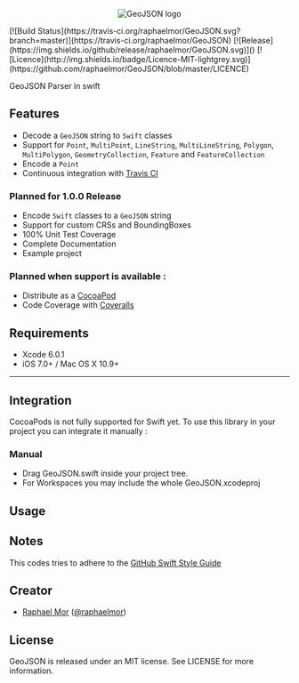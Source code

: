 <p align="center" >
  <img src="https://raw.githubusercontent.com/raphaelmor/GeoJSON/assets/GeoJSON.png" title="GeoJSON logo" float=left>
</p>
[![Build Status](https://travis-ci.org/raphaelmor/GeoJSON.svg?branch=master)](https://travis-ci.org/raphaelmor/GeoJSON)
[![Release](https://img.shields.io/github/release/raphaelmor/GeoJSON.svg)]()
[![Licence](http://img.shields.io/badge/Licence-MIT-lightgrey.svg)](https://github.com/raphaelmor/GeoJSON/blob/master/LICENCE)

GeoJSON Parser in swift

## Features

- Decode a `GeoJSON` string to `Swift` classes
- Support for `Point`, `MultiPoint`, `LineString`, `MultiLineString`, `Polygon`, `MultiPolygon`, `GeometryCollection`, `Feature` and `FeatureCollection`
- Encode a `Point`
- Continuous integration with [Travis CI](http://travis-ci.org)

### Planned for 1.0.0 Release
- Encode `Swift` classes to a `GeoJSON` string
- Support for custom CRSs and BoundingBoxes
- 100% Unit Test Coverage
- Complete Documentation
- Example project

### Planned when support is available :

- Distribute as a [CocoaPod](http://cocoapods.org)
- Code Coverage with [Coveralls](https://coveralls.io)

## Requirements

- Xcode 6.0.1
- iOS 7.0+ / Mac OS X 10.9+

---
## Integration

CocoaPods is not fully supported for Swift yet. To use this library in your project you can integrate it manually :

### Manual

- Drag GeoJSON.swift inside your project tree.
- For Workspaces you may include the whole GeoJSON.xcodeproj

## Usage

## Notes 

This codes tries to adhere to the [GitHub Swift Style Guide](https://github.com/github/swift-style-guide)

## Creator

- [Raphael Mor](http://github.com/raphaelmor) ([@raphaelmor](https://twitter.com/raphaelmor))

## License

GeoJSON is released under an MIT license. See LICENSE for more information.
